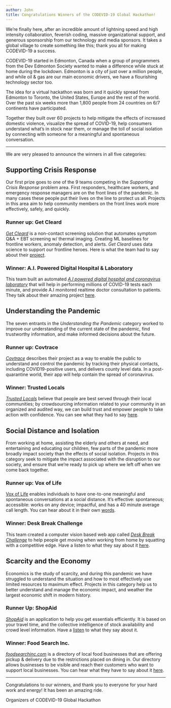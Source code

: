 ```yaml
---
author: John
title: Congratulations Winners of the CODEVID-19 Global Hackathon!
---
```


We’re finally here, after an incredible amount of lightning speed and high intensity collaboration, feverish coding, massive organizational support, and generous sponsorship from our technology and media sponsors. It takes a global village to create something like this; thank you all for making CODEVID-19 a success. 

CODEVID-19 started in Edmonton, Canada when a group of programmers from the Dev Edmonton Society wanted to make a difference while stuck at home during the lockdown.  Edmonton is a city of just over a million people, and while oil & gas are our main economic drivers, we have a flourishing technology sector too.

The idea for a virtual hackathon was born and it quickly spread from Edmonton to Toronto, the United States, Europe and the rest of the world. Over the past six weeks more than 1,800 people from 24 countries on 6/7 continents have participated.

Together they built over 60 projects to help mitigate the effects of increased domestic violence, visualize the spread of COVID-19, help consumers understand what’s in stock near them, or manage the toll of social isolation by connecting with someone for a meaningful and spontaneous conversation.

---

We are very pleased to announce the winners in all five categories:

## Supporting Crisis Response

Our first prize goes to one of the 9 teams competing in the *Supporting Crisis Response* problem area. First responders, healthcare workers, and emergency response managers are on the front lines of the pandemic. In many cases these people put their lives on the line to protect us all. Projects in this area aim to help community members on the front lines work more effectively, safely, and quickly.

### Runner up: Get Cleard

[*Get Cleard*](https://get.cleard.ai/login) is a non-contact screening solution that automates symptom Q&A + EBT screening w/ thermal imaging. Creating ML baselines for frontline workers, anomaly detection, and alerts. *Get Cleard* uses data science to support our frontline heroes. Here is what the team had to say about their [project](https://www.youtube.com/watch?v=FMuoIDpw1qc).

### Winner: A.I. Powered Digital Hospital & Laboratory

This team built an automated [*A.I powered digital hospital and coronavirus laboratory*](https://beta.covidcare.cloud) that will help in performing millions of COVID-19 tests each minute, and provide A.I monitored realtime doctor consultation to patients. They talk about their amazing project [here](https://www.youtube.com/watch?v=04KS7yZT4IM).

## Understanding the Pandemic

The seven entrants in the *Understanding the Pandemic* category worked to improve our understanding of the current state of the pandemic, find trustworthy information, and make informed decisions about the future.

### Runner up: Covtrace

[*Covtrace*](https://www.youtube.com/watch?v=PAdAVtBCzAA&feature=youtu.be ) describes their project as a way to enable the public to understand and control the pandemic by tracking their physical contacts, including COVID19-positive users, and delivers county level data. In a post-quarantine world, their app will help contain the spread of coronavirus.

### Winner: Trusted Locals

[*Trusted Locals*](https://trusted-locals.github.io/) believe that people are best served through their local communities; by crowdsourcing information related to your community in an organized and audited way, we can build trust and empower people to take action with confidence. You can see what they had to say [here](https://youtu.be/9KkgyzO8wIY).

## Social Distance and Isolation

From working at home, assisting the elderly and others at need, and entertaining and educating our children, few parts of the pandemic more broadly impact society than the effects of social isolation. Projects in this category seek to mitigate the impact associated with the disruption to our society, and ensure that we’re ready to pick up where we left off when we come back together.

### Runner up: Vox of Life

[Vox of Life](https://voxoflife.com) enables individuals to have one-to-one meaningful and spontaneous conversations at a social distance. It’s effective: spontaneous; accessible: works on any device; impactful, and has a 40 minute average call length. You can hear about it in their own [words](https://youtu.be/yMg1G9mYg88).

### Winner: Desk Break Challenge

This team created a computer vision based web app called [*Desk Break Challenge*](https://www.deskbreakchallenge.com/) to help people get moving when working from home by squatting with a competitive edge. Have a listen to what they say about it [here](https://www.youtube.com/watch?v=nbJWCEtcKss&feature=youtu.be).

## Scarcity and the Economy

Economics is the study of scarcity, and during this pandemic we have struggled to understand the situation and how to most effectively use limited resources to maximum effect. Projects in this category help us to better understand and manage the economic impact, and weather the largest economic shift in modern history.

### Runner Up: ShopAid

[*ShopAid*](https://andreisukharev.github.io/shopaids/) is an application to help you get essentials efficiently. It is based on your travel time, and the collective intelligence of stock availability and crowd level information. Have a [listen](https://youtu.be/6kEYpQHF1nE) to what they say about it.

### Winner: Food Search Inc.

[*foodsearchinc.com*](https://foodsearchinc.com/) is a directory of local food businesses that are offering pickup & delivery due to the restrictions placed on dining in. Our directory allows businesses to be visible and reach their customers who want to support local businesses. You can hear what they have to say about it [here](https://youtu.be/bHwvUGy8dIA).

---

Congratulations to our winners, and thank you to everyone for your hard work and energy! It has been an amazing ride.

Organizers of CODEVID-19 Global Hackathon
